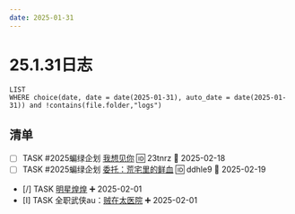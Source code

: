 ```yaml
---
date: 2025-01-31
---
```


# 25.1.31日志

```dataview
LIST
WHERE choice(date, date = date(2025-01-31), auto_date = date(2025-01-31)) and !contains(file.folder,"logs")
```

## 清单

- [ ] TASK #2025蝙绿企划 [我想见你](../DC/我想见你.md) 🆔 23tnrz 📅 2025-02-18
- [ ] TASK #2025蝙绿企划 [委托：荒宅里的鲜血](../DC/委托：荒宅里的鲜血.md) 🆔 ddhle9 📅 2025-02-19
- [/] TASK [明星煌煌](../QZ/明星煌煌.md) ➕ 2025-02-01
- [I] TASK 全职武侠au：[贼在太医院](../QZ/贼在太医院.md) ➕ 2025-02-01
